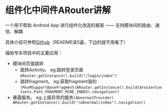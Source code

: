 # 组件化中间件ARouter讲解
一个用于帮助 Android App 进行组件化改造的框架 —— 支持模块间的路由、通信、解耦

具体介绍可参照[Github](https://github.com/alibaba/ARouter)（README读5遍，下边的就不用看了）

福佑专车项目中的主要应用：
* 模块间页面跳转
    * 跳转Activity。 eg:跳转登录页面`ARouter.getInstance().build("/login/index")`
    * 跳转fragment。 eg:获取fragment我的`(MvvMSupportBaseFragment)ARouter.getInstance().build(ArouterContants.Path.FRAGMENT_MINE_INDEX).navigation()`
* 暴露服务。 eg:上报异常的服务`(AbnormalProvider) ARouter.getInstance().build("/abnormal/index").navigation()`
    


